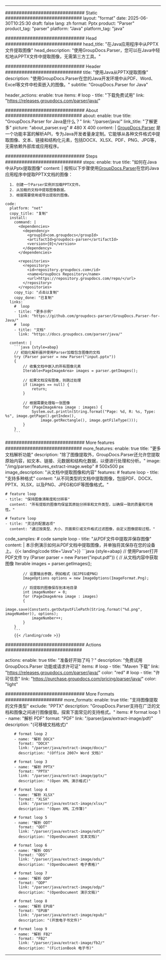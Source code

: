 


---
############################# Static ############################
layout: "format"
date:  2025-06-30T10:25:30
draft: false
lang: zh
format: Pptx
product: "Parser"
product_tag: "parser"
platform: "Java"
platform_tag: "java"

############################# Head ############################
head_title: "在Java应用程序中从PPTX文件提取图像"
head_description: "使用GroupDocs.Parser，您可以在Java中轻松地从PPTX文件中提取图像，无需第三方工具。"

############################# Header ############################
title: "使用Java从PPTX提取图像" 
description: "使用GroupDocs.Parser在您的Java开发环境中从PDF、Word、Excel等文件中检索嵌入的图像。"
subtitle: "GroupDocs.Parser for Java" 

header_actions:
  enable: true
  items:
    #  loop
    - title: "下载免费试用"
      link: "https://releases.groupdocs.com/parser/java/"
      
############################# About ############################
about:
    enable: true
    title: "GroupDocs.Parser for Java是什么？"
    link: "/parser/java/"
    link_title: "了解更多"
    picture: "about_parser.svg" # 480 X 400
    content: |
       [GroupDocs.Parser](/parser/java/) 是一个功能丰富的解析API，专为Java开发者量身定制。它能够从各种文件格式中提取图像、文本、链接和结构化元素，包括DOCX、XLSX、PDF、PNG、JPG等，无需依赖外部库或应用程序。

############################# Steps ############################
steps:
    enable: true
    title: "如何在Java中从Pptx提取图像"
    content: |
      按照以下步骤使用[GroupDocs.Parser](/parser/java/)在您的Java应用程序中提取PPTX文档的图像：
      
      1. 创建一个Parser实例并加载PPTX文件。
      2. 从加载的文档中提取图像数据。
      3. 根据需要使用或导出提取的图像。
   
    code:
      platform: "net"
      copy_title: "复制"
      install:
        command: |
          <dependencies>
            <dependency>
              <groupId>com.groupdocs</groupId>
              <artifactId>groupdocs-parser</artifactId>
              <version>{0}</version>
            </dependency>
          </dependencies>

          <repositories>
            <repository>
              <id>repository.groupdocs.com</id>
              <name>GroupDocs Repository</name>
              <url>https://repository.groupdocs.com/repo/</url>
            </repository>
          </repositories>
        copy_tip: "点击以复制"
        copy_done: "已复制"
      links:
        #  loop
        - title: "更多示例"
          link: "https://github.com/groupdocs-parser/GroupDocs.Parser-for-Java/"
        #  loop
        - title: "文档"
          link: "https://docs.groupdocs.com/parser/java/"
          
      content: |
        ```java {style=abap}
        // 初始化解析器并使用Parser加载包含图像的文档
        try (Parser parser = new Parser("input.pptx"))
        {
            // 收集文档中嵌入的所有图像元素
            Iterable<PageImageArea> images = parser.getImages();

            // 如果文档没有图像，则跳过处理
            if (images == null) {
                return;
            }

            // 根据需要处理每一张图像
            for (PageImageArea image : images) {
                System.out.println(String.format("Page: %d, R: %s, Type: %s", image.getPage().getIndex(), 
                    image.getRectangle(), image.getFileType()));
            }
        }
        ```            

############################# More features ############################
more_features:
  enable: true
  title: "更多文档解析功能"
  description: "除了图像提取外，GroupDocs.Parser还允许您提取原始内容，如文本、链接、元数据和结构化数据，以便进行处理和分析。"
  image: "/img/parser/features_extract-image.webp" # 500x500 px
  image_description: "从文档中提取图像和内容"
  features:
    # feature loop
    - title: "支持多种格式"
      content: "从不同类型的文档中提取图像，包括PDF、DOCX、PPTX、XLSX，以及PNG、JPEG和GIF等图像格式。"

    # feature loop
    - title: "保持图像清晰度和分辨率"
      content: "所有提取的图像均保留其原始分辨率和文件类型，以确保一致的质量和可用性。"

    # feature loop
    - title: "灵活的配置选项"
      content: "通过按类型、大小、页面索引或文件格式过滤图像，自定义图像提取过程。"
      
  code_samples:
    # code sample loop
    - title: "从PDF文件中提取并保存图像"
      content: |
        本示例演示如何从PDF文档中提取图像，并单独将其保存在您的设备上。
        {{< landing/code title="Java">}}
        ```java {style=abap}
        //  使用Parser打开PDF文件
        try (Parser parser = new Parser("input.pdf"))
        {
            // 从文档内容中获取图像
            Iterable<PageImageArea> images = parser.getImages();

            // 设置输出参数，例如格式（如JPEG或PNG）
            ImageOptions options = new ImageOptions(ImageFormat.Png);

            // 将提取的图像保存到本地目录
            int imageNumber = 0;
            for (PageImageArea image : images)
            {
                image.save(Constants.getOutputFilePath(String.format("%d.png", imageNumber)), options);
                imageNumber++;
            }
        }
        ```
        {{< /landing/code >}}


############################# Actions ############################

actions:
  enable: true
  title: "准备好开始了吗？"
  description: "免费试用 GroupDocs.Parser 功能或请求许可证"
  items:
    #  loop
    - title: "Maven 下载"
      link: "https://releases.groupdocs.com/parser/java/"
      color: "red"
        #  loop
    - title: "许可信息"
      link: "https://purchase.groupdocs.com/pricing/parser/java/"
      color: "light"


############################# More Formats #####################
more_formats:
    enable: true
    title: "支持图像提取的文件类型"
    exclude: "PPTX"
    description: "GroupDocs.Parser支持在广泛的文档和图像之间进行图像提取。探索下面常见的支持格式。"
    items: 
        # format loop 1
        - name: "解析 PDF"
          format: "PDF"
          link: "/parser/java/extract-image/pdf/"
          description: "(可移植文档格式)"
          
        # format loop 2
        - name: "解析 DOCX"
          format: "DOCX"
          link: "/parser/java/extract-image/docx/"
          description: "(Office 2007+ Word 文档)"
          
        # format loop 3
        - name: "解析 PPTX"
          format: "PPTX"
          link: "/parser/java/extract-image/pptx/"
          description: "(Open XML 演示格式)"
          
        # format loop 4
        - name: "解析 XLSX"
          format: "XLSX"
          link: "/parser/java/extract-image/xlsx/"
          description: "(Open XML 工作簿)"
          
        # format loop 5
        - name: "解析 ODT"
          format: "ODT"
          link: "/parser/java/extract-image/odt/"
          description: "(OpenDocument 文本文档)"
          
        # format loop 6
        - name: "解析 ODS"
          format: "ODS"
          link: "/parser/java/extract-image/ods/"
          description: "(OpenDocument 电子表格)"
          
        # format loop 7
        - name: "解析 ODP"
          format: "ODP"
          link: "/parser/java/extract-image/odp/"
          description: "(OpenDocument 演示文稿)"
          
        # format loop 8
        - name: "解析 EPUB"
          format: "EPUB"
          link: "/parser/java/extract-image/epub/"
          description: "(开放电子书文件)"
          
        # format loop 9
        - name: "解析 FB2"
          format: "FB2"
          link: "/parser/java/extract-image/fb2/"
          description: "(FictionBook 电子书)"
         
          

---